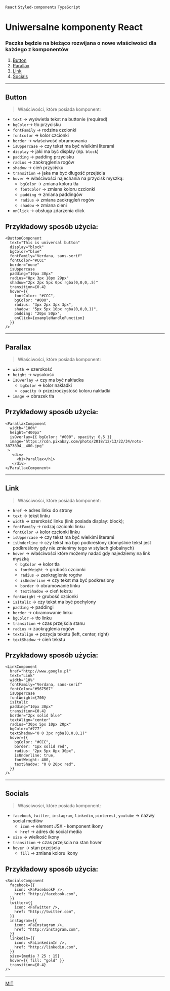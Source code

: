 `React` `Styled-components` `TypeScript`

# Uniwersalne komponenty React

### Paczka będzie na bieżąco rozwijana o nowe właściwości dla każdego z komponentów

1. [Button](#Button)
2. [Parallax](#Parallax)
3. [Link](#Link)
4. [Socials](#Socials)

---

## Button

> Właściwości, które posiada komponent:

- `text` -> wyświetla tekst na buttonie (required)
- `bgColor`-> tło przycisku
- `fontFamily` -> rodzina czcionki
- `fontcolor` -> kolor czcionki
- `border` -> właściwość obramowania
- `isUppercase` -> czy tekst ma być wielkimi literami
- `display` -> jaki ma być display (np. `block`)
- `padding` -> padding przycisku
- `radius` -> zaokrąglenia rogów
- `shadow` -> cień przycisku
- `transition` -> jaka ma być długość przejścia
- `hover` -> właściwości najechania na przycisk myszką:
    - `bgColor` -> zmiana koloru tła
    - `fontColor` -> zmiana koloru czcionki
    - `padding` -> zmiana paddingów
    - `radius` -> zmiana zaokrągleń rogów
    - `shadow` -> zmiana cieni
- `onClick` -> obsługa zdarzenia click

## Przykładowy sposób użycia:

```
<ButtonComponent
  text="This is universal button"
  display="block"
  bgColor="blue"
  fontFamily="Verdana, sans-serif"
  fontColor="#CCC"
  border="none"
  isUppercase
  padding="10px 30px"
  radius="8px 3px 18px 29px"
  shadow="2px 2px 5px 0px rgba(0,0,0,.5)"
  transition={0.4}
  hover={{
    fontColor: "#CCC",
    bgColor: "#000",
    radius: "3px 2px 3px 3px",
    shadow: "5px 5px 10px rgba(0,0,0,1)",
    padding: "20px 50px",
    onClick={exampleHandleFunction}
  }}
/>
```

---

## Parallax

> Właściwości, które posiada komponent:

- `width` -> szerokość
- `height` -> wysokość
- `IsOverlay` -> czy ma być nakładka
    - `bgColor` -> kolor nakładki
    - `opacity` -> przezroczystość koloru nakładki
- `image` -> obrazek tła

## Przykładowy sposób użycia:

```
<ParallaxComponent
  width="100%"
  height="400px"
  isOverlay={{ bgColor: "#000", opacity: 0.5 }}
  image="https://cdn.pixabay.com/photo/2018/12/13/22/34/nots-3873894__480.jpg"
 >
   <div>
     <h1>Parallax</h1>
   </div>
</ParallaxComponent>
```

---

## Link

> Właściwości, które posiada komponent:

- `href` -> adres linku do strony
- `text` -> tekst linku
- `width` -> szerokość linku (link posiada display: block);
- `fontFamily` -> rodzaj czcionki linku
- `fontColor` -> kolor czcionki linku
- `isUppercase` -> czy tekst ma być wielkimi literami
- `isUnderline` -> czy tekst ma byc podkreślony (domyślnie tekst jest podkreślony gdy nie zmienimy tego w stylach globalnych)
- `hover` -> właściwości które możemy nadać gdy najedziemy na link myszką
  - `bgColor` -> kolor tła
  - `fontWeight` -> grubość czcionki
  - `radius` -> zaokrąglenie rogów
  - `isUnderline` -> czy tekst ma być podkreslony
  - `border` -> obramowanie linku
  - `textShadow` -> cień tekstu
- `fontWeight` -> grubość czcionki
- `isItalic` -> czy tekst ma być pochylony
- `padding` -> paddingi
- `border` -> obramowanie linku
- `bgColor` -> tło linku
- `transition` -> czas przejścia stanu
- `radius` -> zaokrąglenia rogów
- `textalign` -> pozycja tekstu (left, center, right)
- `textShadow` -> cień tekstu

## Przykładowy sposób użycia:

```
<LinkComponent
  href="http://www.google.pl"
  text="Link"
  width="10%"
  fontFamily="Verdana, sans-serif"
  fontColor="#567567"
  isUppercase
  fontWeight={700}
  isItalic
  padding="10px 30px"
  transition={0.4}
  border="2px solid blue"
  textAlign="center"
  radius="30px 5px 10px 20px"
  bgColor="#777"
  textShadow="0 0 3px rgba(0,0,0,1)"
  hover={{
    bgColor: "#CCC",
    border: "1px solid red",
    radius: "2px 5px 8px 30px",
    isUnderline: true,
    fontWeight: 400,
    textShadow: "0 0 20px red",
  }}
/>
```

---

## Socials

> Właściwości, które posiada komponent:

- `facebook`, `twitter`, `instagram`, `linkedin`, `pinterest`, `youtube` -> nazwy social mediów
  - `icon` -> element JSX - komponent ikony
  - `href` -> adres do social media
- `size` -> wielkość ikony
- `transition` -> czas przejścia na stan hover
- `hover` -> stan przejścia
  - `fill` -> zmiana koloru ikony

## Przykładowy sposób użycia:

```
<SocialsComponent
  facebook={{
    icon: <FaFacebookF />,
    href: "http://facebook.com",
  }}
  twitter={{
    icon: <FaTwitter />,
    href: "http://twitter.com",
  }}
  instagram={{
    icon: <FaInstagram />,
    href: "http://instagram.com",
  }}
  linkedin={{
    icon: <FaLinkedinIn />,
    href: "http://linkedin.com",
  }}
  size={media ? 25 : 15}
  hover={{ fill: "gold" }}
  transition={0.4}
/>
```

---

[MIT](https://choosealicense.com/licenses/mit/)